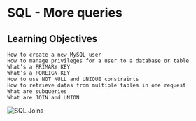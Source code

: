 # SQL - More queries 
## Learning Objectives

    How to create a new MySQL user
    How to manage privileges for a user to a database or table
    What’s a PRIMARY KEY
    What’s a FOREIGN KEY
    How to use NOT NULL and UNIQUE constraints
    How to retrieve datas from multiple tables in one request
    What are subqueries
    What are JOIN and UNION

![SQL Joins](https://s3.eu-west-3.amazonaws.com/hbtn.intranet/uploads/medias/2020/3/bc2575fee3303b731031.png?X-Amz-Algorithm=AWS4-HMAC-SHA256&X-Amz-Credential=AKIA4MYA5JM5DUTZGMZG%2F20230623%2Feu-west-3%2Fs3%2Faws4_request&X-Amz-Date=20230623T225028Z&X-Amz-Expires=86400&X-Amz-SignedHeaders=host&X-Amz-Signature=bdf7c3b3f84abc852b31a67672ddf8b32a4e90c3f5c56cc25e154a644fde928c)
